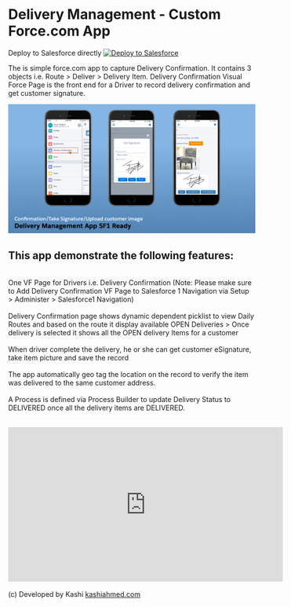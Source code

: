 # Delivery Management - Custom Force.com App
Deploy to Salesforce directly
<a href="https://githubsfdeploy.herokuapp.com?owner=kashiahmed&repo=DeliveryManagementApp">
  <img alt="Deploy to Salesforce"
       src="https://raw.githubusercontent.com/afawcett/githubsfdeploy/master/src/main/webapp/resources/img/deploy.png">
</a>

<p>The is simple force.com app to capture Delivery Confirmation. It contains 3 objects i.e.  Route > Deliver > Delivery Item. Delivery Confirmation Visual Force Page is the front end for a Driver to record delivery confirmation and get customer signature.
</p>
<p>   <img alt="Delivery Management SF1 Ready"
       src="https://raw.githubusercontent.com/kashiahmed/DeliveryManagementApp/master/img/dm_sf1-phone.png"> </p>
 <p>
 <h2>This app demonstrate the following features: </h2> <br/>
One VF Page for Drivers i.e. Delivery Confirmation (Note: Please make sure to Add Delivery Confirmation VF Page to Salesforce 1 Navigation via Setup > Administer > Salesforce1 Navigation)  <br/> <br/>
Delivery Confirmation page shows dynamic dependent picklist to view Daily Routes and based on the route it display available OPEN Deliveries > Once delivery is selected it shows all the OPEN delivery Items for a customer <br/><br/>
When driver complete the delivery, he or she can get customer eSignature, take item picture and save the record <br/><br/>
The app automatically geo tag the location on the record to verify the item was delivered to the same customer address. <br/> <br/>
A Process is defined via Process Builder to update Delivery Status to DELIVERED once all the delivery items are DELIVERED. <br/><br/>
</p>

<iframe width="560" height="315" src="https://www.youtube.com/embed/5VG7BYHSsBw" frameborder="0" allowfullscreen></iframe>

<p>
(c) Developed by Kashi <a href="http://kashiahmed.com"> kashiahmed.com </a>
 </p>
       
 
 
